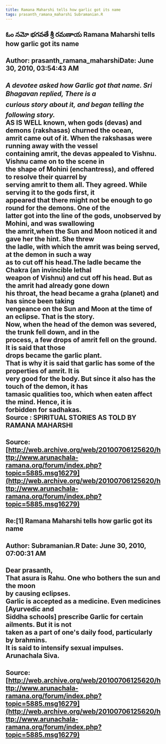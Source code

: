 ```yaml
--- 
title: Ramana Maharshi tells how garlic got its name   
tags: prasanth_ramana_maharshi Subramanian.R  
---  
```

## ఓం నమో భగవతే శ్రీ రమణాయ Ramana Maharshi tells how garlic got its name  
Author: prasanth_ramana_maharshiDate: June 30, 2010, 03:54:43 AM  
---  
_A devotee asked how Garlic got that name. Sri Bhagavan replied, There is a  
curious story about it, and began telling the following story._   
AS IS WELL known, when gods (devas) and demons (rakshasas) churned the ocean,  
amrit came out of it. When the rakshasas were running away with the vessel  
containing amrit, the devas appealed to Vishnu. Vishnu came on to the scene in  
the shape of Mohini (enchantress), and offered to resolve their quarrel by  
serving amrit to them all. They agreed. While serving it to the gods first, it  
appeared that there might not be enough to go round for the demons. One of the  
latter got into the line of the gods, unobserved by Mohini, and was swallowing  
the amrit,when the Sun and Moon noticed it and gave her the hint. She threw  
the ladle, with which the amrit was being served, at the demon in such a way  
as to cut off his head.The ladle became the Chakra (an invincible lethal  
weapon of Vishnu) and cut off his head. But as the amrit had already gone down  
his throat, the head became a graha (planet) and has since been taking  
vengeance on the Sun and Moon at the time of an eclipse. That is the story.   
Now, when the head of the demon was severed, the trunk fell down, and in the  
process, a few drops of amrit fell on the ground. **It is said that those  
drops became the garlic plant.   
That is why it is said that garlic has some of the properties of amrit. It is  
very good for the body. But since it also has the touch of the demon, it has  
tamasic qualities too, which when eaten affect the mind. Hence, it is  
forbidden for sadhakas.**   
 **Source** : SPIRITUAL STORIES AS TOLD BY RAMANA MAHARSHI
 ---  
Source:[http://web.archive.org/web/20100706125620/http://www.arunachala-ramana.org/forum/index.php?topic=5885.msg16279](http://web.archive.org/web/20100706125620/http://www.arunachala-ramana.org/forum/index.php?topic=5885.msg16279)   
---  

## Re:[1] Ramana Maharshi tells how garlic got its name  
Author: Subramanian.R       Date: June 30, 2010, 07:00:31 AM  
---  
Dear prasanth,   
That asura is Rahu. One who bothers the sun and the moon   
by causing eclipses.   
Garlic is accepted as a medicine. Even medicines [Ayurvedic and   
Siddha schools] prescribe Garlic for certain ailments. But it is not   
taken as a part of one's daily food, particularly by brahmins.   
It is said to intensify sexual impulses.   
Arunachala Siva.
 ---  
Source:[http://web.archive.org/web/20100706125620/http://www.arunachala-ramana.org/forum/index.php?topic=5885.msg16279](http://web.archive.org/web/20100706125620/http://www.arunachala-ramana.org/forum/index.php?topic=5885.msg16279)   
---  

